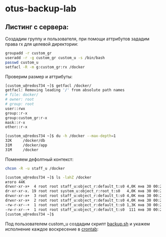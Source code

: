 # otus-backup-lab

## Листинг с сервера:
Создадим группу и пользователя, при помощи аттрибутов зададим права rx для целевой директории:
```sh
groupadd -r custom_gr
useradd -r -g custom_gr custom_u -s /bin/bash
passwd custom_u
setfacl -R -m g:custom_gr:rx /docker
```

Проверим размер и аттрибуты:
```sh
[custom_u@redos734 ~]$ getfacl /docker/
getfacl: Removing leading '/' from absolute path names
# file: docker/
# owner: root
# group: root
user::rwx
group::r-x
group:custom_gr:r-x
mask::r-x
other::r-x
```
```sh
[custom_u@redos734 ~]$ du -h /docker --max-depth=1
32K     /docker/db
31M     /docker/app
31M     /docker
```
Поменяем дефолтный контекст:
```sh
chcon -R -u staff_u /docker
```
```sh
[custom_u@redos734 ~]$ ls -lahZ /docker
итого 44K
drwxr-xr-x+  4 root root staff_u:object_r:default_t:s0 4,0K янв 30 00:26 .
dr-xr-xr-x. 19 root root system_u:object_r:root_t:s0   4,0K янв 30 00:26 ..
drwxr-xr-x+  3 root root staff_u:object_r:default_t:s0 4,0K янв 30 00:26 app
drwxr-xr-x+  2 root root staff_u:object_r:default_t:s0 4,0K янв 30 00:26 db
-rw-r-xr--+  1 root root staff_u:object_r:default_t:s0 1,3K янв 30 00:26 docker-compose.yml
-rw-r-xr--+  1 root root staff_u:object_r:default_t:s0  111 янв 30 00:26 .env
[custom_u@redos734 ~]$
```
Под пользователем custom_u создадим скрипт [backup.sh] и укажем исполнение каждое воскресение в [crontab]:

[backup.sh]: <https://github.com/artysleep/otus-backup-lab/blob/main/backup.sh>
[crontab]: <https://github.com/artysleep/otus-backup-lab/blob/main/crontab%20-l>
